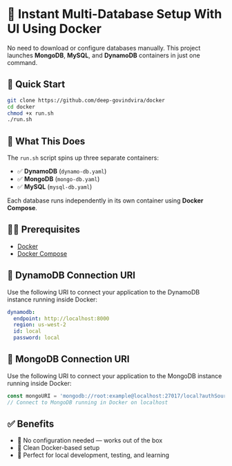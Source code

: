# 🚀 Instant Multi-Database Setup With UI Using Docker

No need to download or configure databases manually.
This project launches **MongoDB**, **MySQL**, and **DynamoDB** containers in just one command.

## 🧭 Quick Start

```bash
git clone https://github.com/deep-govindvira/docker
cd docker
chmod +x run.sh
./run.sh
```

## 🐳 What This Does

The `run.sh` script spins up three separate containers:

* ✅ **DynamoDB** (`dynamo-db.yaml`)
* ✅ **MongoDB** (`mongo-db.yaml`)
* ✅ **MySQL** (`mysql-db.yaml`)

Each database runs independently in its own container using **Docker Compose**.

## 🧑‍💻 Prerequisites

* [Docker](https://www.docker.com/)
* [Docker Compose](https://docs.docker.com/compose/)

## 🧠 DynamoDB Connection URI

Use the following URI to connect your application to the DynamoDB instance running inside Docker:

```yaml
dynamodb:
  endpoint: http://localhost:8000
  region: us-west-2
  id: local
  password: local
```

## 🧠 MongoDB Connection URI

Use the following URI to connect your application to the MongoDB instance running inside Docker:

```js
const mongoURI = 'mongodb://root:example@localhost:27017/local?authSource=admin';
// Connect to MongoDB running in Docker on localhost
```

## ✅ Benefits

* 🔧 No configuration needed — works out of the box
* 🐳 Clean Docker-based setup
* 🧪 Perfect for local development, testing, and learning
